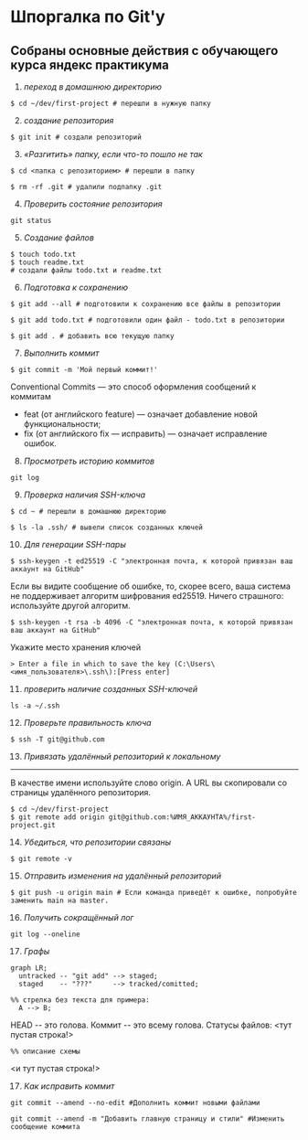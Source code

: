 ﻿# Шпоргалка по Git'у

## Собраны основные действия с обучающего курса яндекс практикума

1. *переход в домашнюю директорию*

```
$ cd ~/dev/first-project # перешли в нужную папку
```

2. *создание репозитория*

```
$ git init # создали репозиторий
```

3. *«Разгитить» папку, если что-то пошло не так*

```
$ cd <папка с репозиторием> # перешли в папку

$ rm -rf .git # удалили подпапку .git
```

4. *Проверить состояние репозитория*

```
git status
```

5. *Создание файлов*

```
$ touch todo.txt
$ touch readme.txt
# создали файлы todo.txt и readme.txt
```

6. *Подготовка к сохранению*

```
$ git add --all # подготовили к сохранению все файлы в репозитории
```

```
$ git add todo.txt # подготовили один файл - todo.txt в репозитории
```

```
$ git add . # добавить всю текущую папку
```

7. *Выполнить коммит*

```
$ git commit -m 'Мой первый коммит!'
```

Conventional Commits — это способ оформления сообщений к коммитам
* feat (от английского feature) — означает добавление новой функциональности;
* fix (от английского fix — исправить) — означает исправление ошибок.

8. *Просмотреть историю коммитов*

```
git log
```

9. *Проверка наличия SSH-ключа*

```
$ cd ~ # перешли в домашнюю директорию

$ ls -la .ssh/ # вывели список созданных ключей
```

10. *Для генерации SSH-пары*

```
$ ssh-keygen -t ed25519 -C "электронная почта, к которой привязан ваш аккаунт на GitHub"
```

Если вы видите сообщение об ошибке, то, скорее всего, ваша система не поддерживает алгоритм шифрования ed25519. Ничего страшного: используйте другой алгоритм.

```
$ ssh-keygen -t rsa -b 4096 -C "электронная почта, к которой привязан ваш аккаунт на GitHub"
```

Укажите место хранения ключей

```
> Enter a file in which to save the key (C:\Users\<имя_пользователя>\.ssh\):[Press enter]
```

11. *проверить наличие созданных SSH-ключей*

```
ls -a ~/.ssh
```

12. *Проверьте правильность ключа*

```
$ ssh -T git@github.com
```

13. *Привязать удалённый репозиторий к локальному*
------------------
В качестве имени используйте слово origin. А URL вы скопировали со страницы удалённого репозитория.

```
$ cd ~/dev/first-project
$ git remote add origin git@github.com:%ИМЯ_АККАУНТА%/first-project.git
```

14. *Убедиться, что репозитории связаны*

```
$ git remote -v
```

15. *Отправить изменения на удалённый репозиторий*

```
$ git push -u origin main # Если команда приведёт к ошибке, попробуйте заменить main на master.
```

16. *Получить сокращённый лог*

```
git log --oneline
```

17. *Графы*

```mermaid
graph LR;
  untracked -- "git add" --> staged;
  staged    -- "???"     --> tracked/comitted;

%% стрелка без текста для примера: 
  A --> B;
``` 
HEAD -- это голова.
Коммит -- это всему голова.
Статусы файлов:
<тут пустая строка!>

```mermaid
%% описание схемы
```
<и тут пустая строка!>

17. *Как исправить коммит*


```
git commit --amend --no-edit #Дополнить коммит новыми файлами
```

```
git commit --amend -m "Добавить главную страницу и стили" #Изменить сообщение коммита
```
